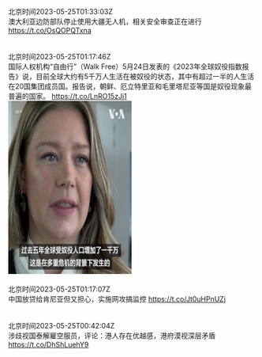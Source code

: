 北京时间2023-05-25T01:33:03Z<br>澳大利亚边防部队停止使用大疆无人机，相关安全审查正在进行 https://t.co/OsQOPQTxna<br><br><br>北京时间2023-05-25T01:17:46Z<br>国际人权机构“自由行”（Walk Free）5月24日发表的《2023年全球奴役指数报告》说，目前全球大约有5千万人生活在被奴役的状态，其中有超过一半的人生活在20国集团成员国。报告说，朝鲜、厄立特里亚和毛里塔尼亚等国是奴役现象最普遍的国家。 https://t.co/LnRO15zJj1<br><img src='/temp/video/2023/u-Month-5/az-Day-25/VOAChinese/1661421241759039502_0.jpg' width='250' height='350'><br><br>北京时间2023-05-25T01:17:07Z<br>中国放贷给肯尼亚但又担心，实施网攻搞监控 https://t.co/Jt0uHPnUZj<br><br><br>北京时间2023-05-25T00:42:04Z<br>涉歧视国泰解雇空服员，评论：港人存在优越感，港府漠视深层矛盾 https://t.co/DhShLuehY9<br><br><br>